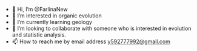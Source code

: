 - 👋 Hi, I’m @FarlinaNew
- 👀 I’m interested in organic evolution
- 🌱 I’m currently learning geology
- 💞️ I’m looking to collaborate with someone who is interested in evolution and statistic analysis.
- 📫 How to reach me by email address y592777992@gmail.com

<!---
FarlinaNew/FarlinaNew is a ✨ special ✨ repository because its `README.md` (this file) appears on your GitHub profile.
You can click the Preview link to take a look at your changes.
--->
